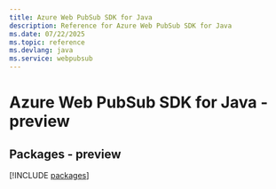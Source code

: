 ```yaml
---
title: Azure Web PubSub SDK for Java
description: Reference for Azure Web PubSub SDK for Java
ms.date: 07/22/2025
ms.topic: reference
ms.devlang: java
ms.service: webpubsub
---
```

# Azure Web PubSub SDK for Java - preview
## Packages - preview
[!INCLUDE [packages](web-pubsub-index.md)]